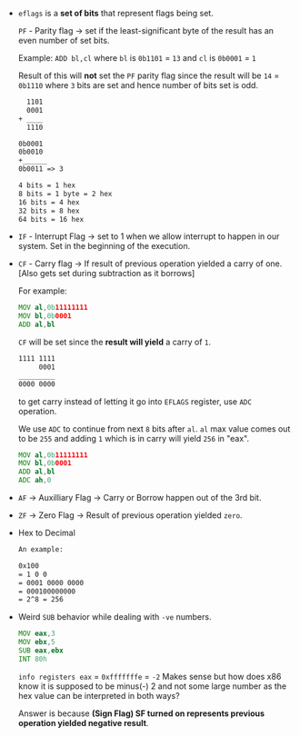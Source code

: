 - `eflags` is a __set of bits__ that represent flags being set.
    
    `PF` - Parity flag -> set if the least-significant byte of the result has an even number of set bits.

    Example:
    `ADD bl,cl` where `bl` is `0b1101` =  `13` and `cl` is `0b0001` = `1`

    Result of this will __not__ set the `PF` parity flag since the result will be `14` = `0b1110` where `3` bits are set and hence number of bits set is odd.
    
    ```txt
      1101
      0001
    + ____
      1110
    ```
    ```txt
   0b0001
   0b0010
  +______
   0b0011 => 3
   ```
   ```txt
  4 bits = 1 hex 
  8 bits = 1 byte = 2 hex
  16 bits = 4 hex
  32 bits = 8 hex
  64 bits = 16 hex
  ```
  
  
 - `IF` - Interrupt Flag -> set to 1 when we allow interrupt to happen in our system. Set in the beginning of the execution.
  
 - `CF` - Carry flag -> If result of previous operation yielded a carry of one. [Also gets set during subtraction as it borrows] 
  
    For example:
    ```asm
    MOV al,0b11111111
    MOV bl,0b0001
    ADD al,bl
    ```
    
    `CF` will be set since the __result will yield__ a carry of `1`.
    
    ```txt
    1111 1111
         0001
    _________
    0000 0000
    ```

    to get carry instead of letting it go into `EFLAGS` register, use `ADC` operation. 
    
    We use `ADC` to continue from next `8` bits after `al`. `al` max value comes out to be `255` and adding `1` which is in carry will yield `256` in "eax".

    ```asm
    MOV al,0b11111111
    MOV bl,0b0001
    ADD al,bl
    ADC ah,0
    ```

- `AF` -> Auxilliary Flag -> Carry or Borrow happen out of the 3rd bit.

- `ZF` -> Zero Flag -> Result of previous operation yielded `zero`.

- Hex to Decimal
    ```txt
    An example:
    
    0x100
    = 1 0 0
    = 0001 0000 0000
    = 000100000000
    = 2^8 = 256
    ```
    
- Weird `SUB` behavior while dealing with `-ve` numbers.
    ```asm
    MOV eax,3
    MOV ebx,5
    SUB eax,ebx
    INT 80h
    ```
    `info registers eax` = `0xfffffffe` = `-2`
    Makes sense but how does x86 know it is supposed to be minus(-) 2 and not some large number as the hex value can be interpreted in both ways? 

    Answer is because __(Sign Flag) SF turned on represents previous operation yielded negative result__.

